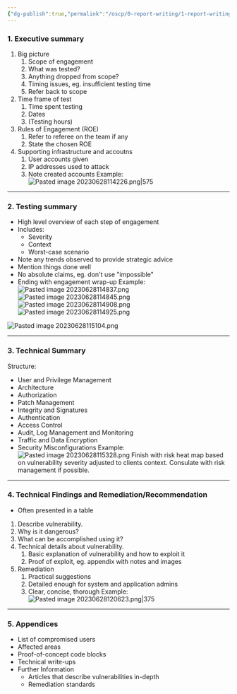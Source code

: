 ```yaml
---
{"dg-publish":true,"permalink":"/oscp/0-report-writing/1-report-writing/"}
---
```


### 1. Executive summary
1. Big picture
	1. Scope of engagement
	2. What was tested?
	3. Anything dropped from scope?
	4. Timing issues, eg. insufficient testing time
	5. Refer back to scope
2. Time frame of test
	1. Time spent testing
	2. Dates
	3. (Testing hours)
3. Rules of Engagement (ROE)
	1. Refer to referee on the team if any
	2. State the chosen ROE
4. Supporting infrastructure and accoutns
	1. User accounts given
	2. IP addresses used to attack
	3. Note created accounts
Example:
![Pasted image 20230628114226.png|575](/img/user/IMAGES/Pasted%20image%2020230628114226.png)

---------------------------

### 2. Testing summary
- High level overview of each step of engagement
- Includes:
	- Severity
	- Context
	- Worst-case scenario
- Note any trends observed to provide strategic advice
- Mention things done well
- No absolute claims, eg. don't use "impossible"
- Ending with engagement wrap-up
Example:
![Pasted image 20230628114837.png](/img/user/IMAGES/Pasted%20image%2020230628114837.png)
![Pasted image 20230628114845.png](/img/user/IMAGES/Pasted%20image%2020230628114845.png)
![Pasted image 20230628114908.png](/img/user/IMAGES/Pasted%20image%2020230628114908.png)
![Pasted image 20230628114925.png](/img/user/IMAGES/Pasted%20image%2020230628114925.png)

![Pasted image 20230628115104.png](/img/user/IMAGES/Pasted%20image%2020230628115104.png)

--------------------------------

### 3. Technical Summary

Structure:
- User and Privilege Management
- Architecture
- Authorization
- Patch Management
- Integrity and Signatures
- Authentication
- Access Control
- Audit, Log Management and Monitoring
- Traffic and Data Encryption
- Security Misconfigurations
Example:
![Pasted image 20230628115328.png](/img/user/IMAGES/Pasted%20image%2020230628115328.png)
 Finish with risk heat map based on vulnerability severity adjusted to clients context. Consulate with risk management if possible.

---------------------------------

### 4. Technical Findings and Remediation/Recommendation

- Often presented in a table

1. Describe vulnerability.
2. Why is it dangerous?
3. What can be accomplished using it?
4. Technical details about vulnerability.
	1. Basic explanation of vulnerability and how to exploit it
	2. Proof of exploit, eg. appendix with notes and images
5. Remediation
	1. Practical suggestions
	2. Detailed enough for system and application admins
	3. Clear, concise, thorough
Example:
![Pasted image 20230628120623.png|375](/img/user/IMAGES/Pasted%20image%2020230628120623.png)

------------------------
### 5. Appendices

- List of compromised users
- Affected areas
- Proof-of-concept code blocks
- Technical write-ups
- Further Information
	- Articles that describe vulnerabilities in-depth
	- Remediation standards